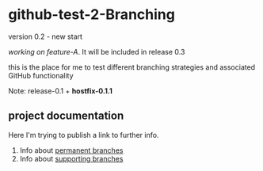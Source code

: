 # github-test-2-Branching

version 0.2 - new start

_working on feature-A_. It will be included in release 0.3

this is the place for me to test different branching strategies and associated GitHub functionality

Note: release-0.1 + **hostfix-0.1.1**

## project documentation

Here I'm trying to publish a link to further info.
1. Info about [permanent branches](../docs/branches/main-branches.md)
2. Info about [supporting branches](../docs/branches/supporting-branches.md)
